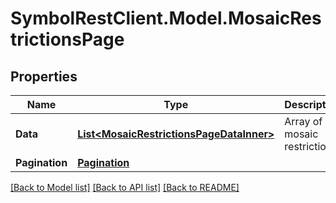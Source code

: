 # SymbolRestClient.Model.MosaicRestrictionsPage

## Properties

Name | Type | Description | Notes
------------ | ------------- | ------------- | -------------
**Data** | [**List&lt;MosaicRestrictionsPageDataInner&gt;**](MosaicRestrictionsPageDataInner.md) | Array of mosaic restrictions. | 
**Pagination** | [**Pagination**](Pagination.md) |  | 

[[Back to Model list]](../README.md#documentation-for-models) [[Back to API list]](../README.md#documentation-for-api-endpoints) [[Back to README]](../README.md)

